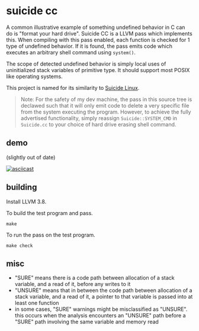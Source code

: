# suicide cc

A common illustrative example of something undefined behavior in C can do
is "format your hard drive". Suicide CC is a
LLVM pass which implements this. When compiling with this pass enabled,
each function is checked for 1 type of undefined behavior. If it is found,
the pass emits code which executes an arbitrary shell command using `system()`.

The scope of detected undefined behavior is simply local uses of uninitialized
stack variables of primitive type. It should support most POSIX like operating
systems.

This project is named for its similarity to [Suicide
Linux](https://qntm.org/suicide).

> Note: For the safety of my dev machine, the pass in this source tree is
declawed such that it will only emit code to delete a very specific file from
the system executing the program.  However, to achieve the fully advertised
functionality, simply reassign `Suicide::SYSTEM_CMD` in `Suicide.cc` to your
choice of hard drive erasing shell command.

## demo

(slightly out of date)

[![asciicast](https://asciinema.org/a/42649.png)](https://asciinema.org/a/42649)

## building

Install LLVM 3.8.

To build the test program and pass.

```
make
```

To run the pass on the test program.

```
make check
```

## misc

- "SURE" means there is a code path between allocation of a stack variable, and
  a read of it, before any writes to it
- "UNSURE" means that in between the code path between allocation of a stack
  variable, and a read of it, a pointer to that variable is passed into at
  least one function
- in some cases, "SURE" warnings might be misclassified as "UNSURE". this
  occurs when the analysis encounters an "UNSURE" path before a "SURE" path
  involving the same variable and memory read
